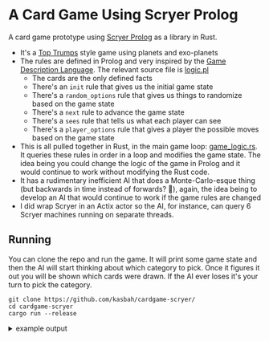 # A Card Game Using Scryer Prolog

A card game prototype using [Scryer Prolog](https://scryer.pl) as a library in Rust.

- It's a [Top Trumps](https://en.wikipedia.org/wiki/Top_Trumps) style game using planets and exo-planets
- The rules are defined in Prolog and very inspired by the [Game Description Language](https://en.wikipedia.org/wiki/Game_Description_Language). The relevant source file is [logic.pl](https://github.com/kasbah/cardgame-scryer/blob/main/src/logic.pl)
  - The cards are the only defined facts
  - There's an `init` rule that gives us the initial game state
  - There's a `random_options` rule that gives us things to randomize based on the game state
  - There's a `next` rule to advance the game state 
  - There's a `sees` rule that tells us what each player can see
  - There's a `player_options` rule that gives a player the possible moves based on the game state
- This is all pulled together in Rust, in the main game loop: [game_logic.rs](https://github.com/kasbah/cardgame-scryer/blob/main/src/game_logic.rs#L32-L70). It queries these rules in order in a loop and modifies the game state. The idea being you could change the logic of the game in Prolog and it would continue to work without modifying the Rust code.
- It has a rudimentary inefficient AI that does a Monte-Carlo-esque thing (but backwards in time instead of forwards? :thinking:), again, the idea being to develop an AI that would continue to work if the game rules are changed
- I did wrap Scryer in an Actix actor so the AI, for instance, can query 6 Scryer machines running on separate threads. 


## Running

You can clone the repo and run the game. It will print some game state and then the AI will start thinking about which category to pick. Once it figures it out you will be shown which cards were drawn. If the AI ever loses it's your turn to pick the category.

```
git clone https://github.com/kasbah/cardgame-scryer/
cd cardgame-scryer
cargo run --release 
```

<details>

<summary>example output</summary>

```
   Compiling cardgame v0.1.0 (/home/kaspar/projects/blank-planet/scryer/cardgame)
    Finished `release` profile [optimized] target(s) in 5.12s
     Running `target/release/cardgame`
Game phase: dealing
Player turn: none
Your cards: 0
Opponent cards: 1
------------------------------------
Game phase: dealing
Player turn: none
Your cards: 1
Opponent cards: 1
------------------------------------
Game phase: dealing
Player turn: none
Your cards: 1
Opponent cards: 2
------------------------------------
Game phase: dealing
Player turn: none
Your cards: 2
Opponent cards: 2
------------------------------------
Game phase: dealing
Player turn: none
Your cards: 2
Opponent cards: 3
------------------------------------
Game phase: dealing
Player turn: none
Your cards: 3
Opponent cards: 3
------------------------------------
Game phase: dealing
Player turn: none
Your cards: 3
Opponent cards: 4
------------------------------------
Game phase: dealing
Player turn: none
Your cards: 4
Opponent cards: 4
------------------------------------
Game phase: dealing
Player turn: none
Your cards: 4
Opponent cards: 5
------------------------------------
Game phase: dealing
Player turn: none
Your cards: 5
Opponent cards: 5
------------------------------------
Game phase: dealing
Player turn: none
Your cards: 5
Opponent cards: 6
------------------------------------
Game phase: dealing
Player turn: none
Your cards: 6
Opponent cards: 6
------------------------------------
Game phase: dealing
Player turn: none
Your cards: 6
Opponent cards: 7
------------------------------------
Game phase: dealing
Player turn: none
Your cards: 7
Opponent cards: 7
------------------------------------
Game phase: dealing
Player turn: none
Your cards: 7
Opponent cards: 8
------------------------------------
Game phase: dealing
Player turn: none
Your cards: 8
Opponent cards: 8
------------------------------------
Game phase: dealing
Player turn: none
Your cards: 8
Opponent cards: 9
------------------------------------
Game phase: dealing
Player turn: none
Your cards: 9
Opponent cards: 9
------------------------------------
Game phase: dealing
Player turn: none
Your cards: 9
Opponent cards: 10
------------------------------------
Game phase: dealing
Player turn: none
Your cards: 10
Opponent cards: 10
------------------------------------
Game phase: dealing
Player turn: none
Your cards: 10
Opponent cards: 11
------------------------------------
Game phase: dealing
Player turn: none
Your cards: 11
Opponent cards: 11
------------------------------------
Game phase: dealing
Player turn: none
Your cards: 11
Opponent cards: 12
------------------------------------
Game phase: dealing
Player turn: none
Your cards: 12
Opponent cards: 12
------------------------------------
Game phase: dealing
Player turn: none
Your cards: 12
Opponent cards: 13
------------------------------------
Game phase: dealing
Player turn: none
Your cards: 13
Opponent cards: 13
------------------------------------
Game phase: dealing
Player turn: none
Your cards: 13
Opponent cards: 14
------------------------------------
Game phase: dealing
Player turn: none
Your cards: 14
Opponent cards: 14
------------------------------------
Game phase: dealing
Player turn: none
Your cards: 14
Opponent cards: 15
------------------------------------
Game phase: playing
Player turn: player1
Your cards: 15
Opponent cards: 15
------------------------------------
Game phase: scoring
Player turn: player1
Your cards: 14
Opponent cards: 14
Opponent picked: Compound("category", [Integer(0), Atom("distance")])
------------------------------------
Your card:
Name:             c_hat_p_7_b
Distance:         1000 light-years
Temperature:      2457 °C
Orbit time:       22 days
Radius:           1639.999 × Earth
Mass:             57450 × Earth
Earth similarity: 0.03
--------------
Opponent card:
Name:             c_kepler_10_c
Distance:         605 light-years
Temperature:      311 °C
Orbit time:       453 days
Radius:           235.5 × Earth
Mass:             1140 × Earth
Earth similarity: 0.47
--------------
option 0: {}
Enter option: 
Game phase: evaluating
Player turn: player2
Your cards: 16
Opponent cards: 14
------------------------------------
Game phase: playing
Player turn: player2
Your cards: 16
Opponent cards: 14
------------------------------------
Your card:
Name:             c_mercury
Distance:         0.0000097 light-years
Temperature:      350 °C
Orbit time:       880 days
Radius:           38.3 × Earth
Mass:             5.5 × Earth
Earth similarity: 0.43
--------------
option 0: {"selected_category": Compound("category", [Integer(0), Atom("distance")])}
option 1: {"selected_category": Compound("category", [Integer(1), Atom("temp")])}
option 2: {"selected_category": Compound("category", [Integer(2), Atom("orbit_time")])}
option 3: {"selected_category": Compound("category", [Integer(3), Atom("radius")])}
option 4: {"selected_category": Compound("category", [Integer(4), Atom("mass")])}
option 5: {"selected_category": Compound("category", [Integer(5), Atom("earth_similarity")])}
Enter option: 

```

</details>
